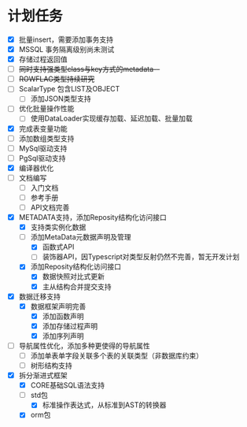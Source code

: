 # 计划任务

- [X] 批量insert，需要添加事务支持
- [X] MSSQL 事务隔离级别尚未测试
- [X] 存储过程返回值
- [ ] ~~同时支持强类型class与key方式的metadata--~~
- [ ] ~~ROWFLAG类型持续研究~~
- [ ] ScalarType 包含LIST及OBJECT
  - [ ] 添加JSON类型支持
- [ ] 优化批量操作性能
  - [ ] 使用DataLoader实现缓存加载、延迟加载、批量加载
- [X] 完成表变量功能
- [ ] 添加数组类型支持
- [ ] MySql驱动支持
- [ ] PgSql驱动支持
- [X] 编译器优化
- [ ] 文档编写
  - [ ] 入门文档
  - [ ] 参考手册
  - [ ] API文档完善
- [X] METADATA支持，添加Reposity结构化访问接口
  - [X] 支持类实例化数据
  - [ ] 添加MetaData元数据声明及管理
    - [X] 函数式API
    - [ ] 装饰器API，因Typescript对类型反射仍然不完善，暂无开发计划
  - [X] 添加Reposity结构化访问接口
    - [X] 数据快照对比式更新
    - [X] 主从结构合并提交支持
- [X] 数据迁移支持
  - [X] 数据框架声明完善
    - [X] 添加函数声明
    - [X] 添加存储过程声明
    - [X] 添加序列声明
- [ ] 导航属性优化，添加多种更使得的导航属性
  - [ ] 添加单表单字段关联多个表的关联类型（非数据库约束）
  - [ ] 树形结构支持
- [X] 拆分渐进式框架
  - [X] CORE基础SQL语法支持
  - [ ] std包
    - [X] 标准操作表达式，从标准到AST的转换器
  - [X] orm包
